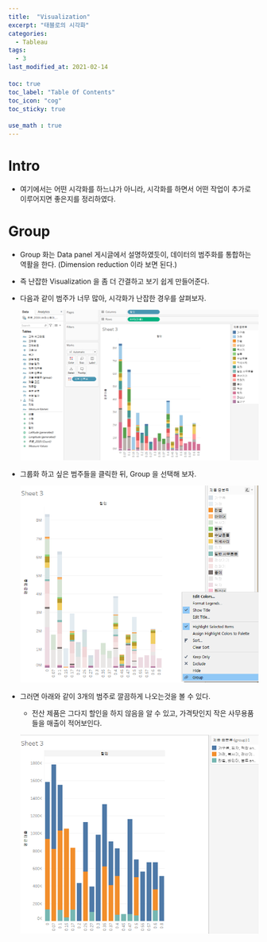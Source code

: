 ```yaml
---
title:  "Visualization"
excerpt: "태블로의 시각화"
categories:
  - Tableau
tags:
  - 3
last_modified_at: 2021-02-14

toc: true
toc_label: "Table Of Contents"
toc_icon: "cog"
toc_sticky: true

use_math : true
---
```


# Intro

- 여기에서는 어떤 시각화를 하느냐가 아니라, 시각화를 하면서 어떤 작업이 추가로 이루어지면 좋은지를 정리하였다.



# Group

- Group 화는 Data panel 게시글에서 설명하였듯이, 데이터의 범주화를 통합하는 역활을 한다. (Dimension reduction 이라 보면 된다.)

- 즉 난잡한 Visualization 을 좀 더 간결하고 보기 쉽게 만들어준다.

- 다음과 같이 범주가 너무 많아, 시각화가 난잡한 경우를 살펴보자.

  ![png](/assets/images/Tableau/10_1.PNG)

- 그룹화 하고 싶은 범주들을 클릭한 뒤, Group 을 선택해 보자.

  ![png](/assets/images/Tableau/10_2.PNG)

- 그러면 아래와 같이 3개의 범주로 깔끔하게 나오는것을 볼 수 있다.

  - 전산 제품은 그다지 할인을 하지 않음을 알 수 있고, 가격탓인지 작은 사무용품들을  매출이 적어보인다.

  ![png](/assets/images/Tableau/10_3.PNG)

